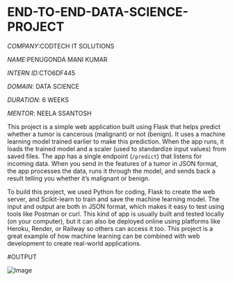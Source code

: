 # END-TO-END-DATA-SCIENCE-PROJECT

*COMPANY*:CODTECH IT SOLUTIONS

*NAME*:PENUGONDA MANI KUMAR

*INTERN ID*:CTO6DF445

*DOMAIN*: DATA SCIENCE

*DURATION*: 6 WEEKS

*MENTOR*: NEELA SSANTOSH

This project is a simple web application built using Flask that helps predict whether a tumor is cancerous (malignant) or not (benign). It uses a machine learning model trained earlier to make this prediction. When the app runs, it loads the trained model and a scaler (used to standardize input values) from saved files. The app has a single endpoint (`/predict`) that listens for incoming data. When you send in the features of a tumor in JSON format, the app processes the data, runs it through the model, and sends back a result telling you whether it’s malignant or benign.

To build this project, we used Python for coding, Flask to create the web server, and Scikit-learn to train and save the machine learning model. The input and output are both in JSON format, which makes it easy to test using tools like Postman or curl. This kind of app is usually built and tested locally (on your computer), but it can also be deployed online using platforms like Heroku, Render, or Railway so others can access it too. This project is a great example of how machine learning can be combined with web development to create real-world applications.


#OUTPUT

![Image](https://github.com/user-attachments/assets/db357ea0-7243-4756-8012-20d2f7f07254)
